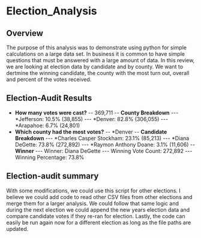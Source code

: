 # Election_Analysis

## Overview
The purpose of this analysis was to demonstrate using python for simple calculations on a large data set.  In business it is common to have simple questions that must be answered with a large amount of data.  In this review, we are looking at election data by candidate and by county.  We want to dertmine the winning candidate, the county with the most turn out, overall and percent of the votes received. 
## Election-Audit Results
- **How many votes were cast?**
  -- 369,711
  -- __County Breakdown__
  --- *Jefferson: 10.5% (38,855)
  --- *Denver: 82.8% (306,055)
  --- *Arapahoe: 6.7% (24,801)
- __Which county had the most votes?__
  -- *Denver
  -- __Candidate Breakdown__
    --- *Charles Casper Stockham: 23.1% (85,213)
    --- *Diana DeGette: 73.8% (272,892)
    --- *Raymon Anthony Doane: 3.1% (11,606)
  -- __Winner__
    --- Winner: Diana DeGette
    --- Winning Vote Count: 272,892
    --- Winning Percentage: 73.8%
## Election-audit summary
With some modifications, we could use this script for other elections.  I believe we could add code to read other CSV files from other elections and merge them for a larger analysis.  We could follow that same logic and during the next election we could append the new years election data and compare candidate votes if they re-ran for election.  Lastly, the code can easily be run again now for a different election as long as the file paths are updated.  
